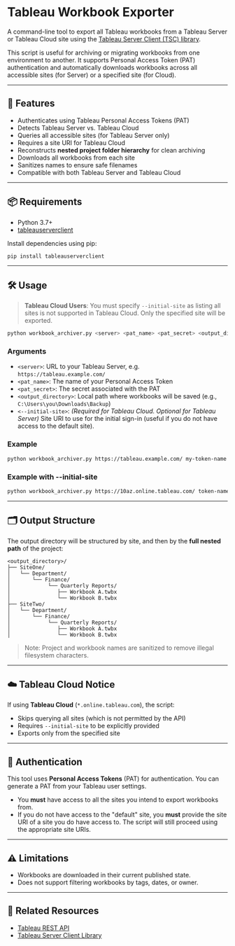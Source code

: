 # Tableau Workbook Exporter

A command-line tool to export all Tableau workbooks from a Tableau Server or Tableau Cloud site using the [Tableau Server Client (TSC) library](https://github.com/tableau/server-client-python).

This script is useful for archiving or migrating workbooks from one environment to another. It supports Personal Access Token (PAT) authentication and automatically downloads workbooks across all accessible sites (for Server) or a specified site (for Cloud).

---

## 🚀 Features

- Authenticates using Tableau Personal Access Tokens (PAT)
- Detects Tableau Server vs. Tableau Cloud
- Queries all accessible sites (for Tableau Server only)
- Requires a site URI for Tableau Cloud
- Reconstructs **nested project folder hierarchy** for clean archiving
- Downloads all workbooks from each site
- Sanitizes names to ensure safe filenames
- Compatible with both Tableau Server and Tableau Cloud

---

## 📦 Requirements

- Python 3.7+
- [tableauserverclient](https://pypi.org/project/tableauserverclient/)

Install dependencies using pip:

```bash
pip install tableauserverclient
```

---

## 🛠 Usage

> **Tableau Cloud Users**: You must specify `--initial-site` as listing all sites is not supported in Tableau Cloud. Only the specified site will be exported.


```bash
python workbook_archiver.py <server> <pat_name> <pat_secret> <output_directory> [--initial-site <site_uri>]

```

### Arguments

- `<server>`: URL to your Tableau Server, e.g. `https://tableau.example.com/`
- `<pat_name>`: The name of your Personal Access Token
- `<pat_secret>`: The secret associated with the PAT
- `<output_directory>`: Local path where workbooks will be saved (e.g., `C:\Users\you\Downloads\Backup`)
- `<--initial-site>`: *(Required for Tableau Cloud. Optional for Tableau Server)* Site URI to use for the initial sign-in (useful if you do not have access to the default site).

### Example

```bash
python workbook_archiver.py https://tableau.example.com/ my-token-name my-secret "C:\Archive"
```
### Example with --initial-site

```bash
python workbook_archiver.py https://10az.online.tableau.com/ token-name token-secret "C:\Archive" --initial-site marketing

```

---

## 🗂 Output Structure

The output directory will be structured by site, and then by the **full nested path** of the project:

```
<output_directory>/
├── SiteOne/
│   └── Department/
│       └── Finance/
│            └── Quarterly Reports/
│               ├── Workbook A.twbx
│               └── Workbook B.twbx
├── SiteTwo/
│   └── Department/
│       └── Finance/
│            └── Quarterly Reports/
│               ├── Workbook A.twbx
│               └── Workbook B.twbx
```

> Note: Project and workbook names are sanitized to remove illegal filesystem characters.

---

## ☁️ Tableau Cloud Notice

If using **Tableau Cloud** (`*.online.tableau.com`), the script:
- Skips querying all sites (which is not permitted by the API)
- Requires `--initial-site` to be explicitly provided
- Exports only from the specified site

---

## 🔐 Authentication

This tool uses **Personal Access Tokens** (PAT) for authentication. You can generate a PAT from your Tableau user settings.

- You **must** have access to all the sites you intend to export workbooks from.
- If you do not have access to the "default" site, you **must** provide the site URI of a site you do have access to. The script will still proceed using the appropriate site URIs.

---

## ⚠️ Limitations

- Workbooks are downloaded in their current published state.
- Does not support filtering workbooks by tags, dates, or owner.

---

## 🧩 Related Resources

- [Tableau REST API](https://help.tableau.com/current/api/rest_api/en-us/REST/rest_api_ref.htm)
- [Tableau Server Client Library](https://github.com/tableau/server-client-python)
